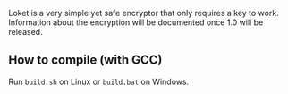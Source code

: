 Loket is a very simple yet safe encryptor that only requires a key to work.
Information about the encryption will be documented once 1.0 will be released.

## How to compile (with GCC)
Run `build.sh` on Linux or `build.bat` on Windows.
